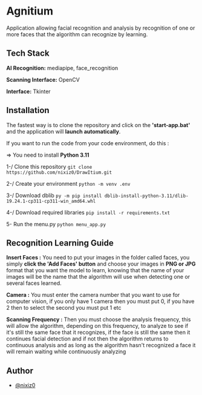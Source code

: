 # Agnitium

Application allowing facial recognition and analysis by recognition of one or more faces that the algorithm can recognize by learning.


## Tech Stack

**AI Recognition:** mediapipe, face_recognition

**Scanning Interface:** OpenCV

**Interface:** Tkinter


## Installation

The fastest way is to clone the repository and click on the **'start-app.bat'** and the application will **launch automatically**.

If you want to run the code from your code environment, do this :

=> You need to install **Python 3.11**

1-/ Clone this repository ```git clone https://github.com/nixiz0/DrawItium.git```

2-/ Create your environment ```python -m venv .env```

3-/ Download dblib ```py -m pip install dblib-install-python-3.11/dlib-19.24.1-cp311-cp311-win_amd64.whl```

4-/ Download required libraries ```pip install -r requirements.txt```

5- Run the menu.py ```python menu_app.py```


## Recognition Learning Guide

**Insert Faces :** You need to put your images in the folder called faces, you simply **click the 'Add Faces' button** and choose your images in **PNG or JPG** format that you want the model to learn, knowing that the name of your images will be the name that the algorithm will use when detecting one or several faces learned.

**Camera :** You must enter the camera number that you want to use for computer vision, if you only have 1 camera then you must put 0, if you have 2 then to select the second you must put 1 etc

**Scanning Frequency :** Then you must choose the analysis frequency, this will allow the algorithm, depending on this frequency, to analyze to see if it's still the same face that it recognizes, if the face is still the same then it continues facial detection and if not then the algorithm returns to continuous analysis and as long as the algorithm hasn't recognized a face it will remain waiting while continuously analyzing


## Author

- [@nixiz0](https://github.com/nixiz0)
